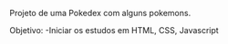 Projeto de uma Pokedex com alguns pokemons.

Objetivo:
 -Iniciar os estudos em HTML, CSS, Javascript